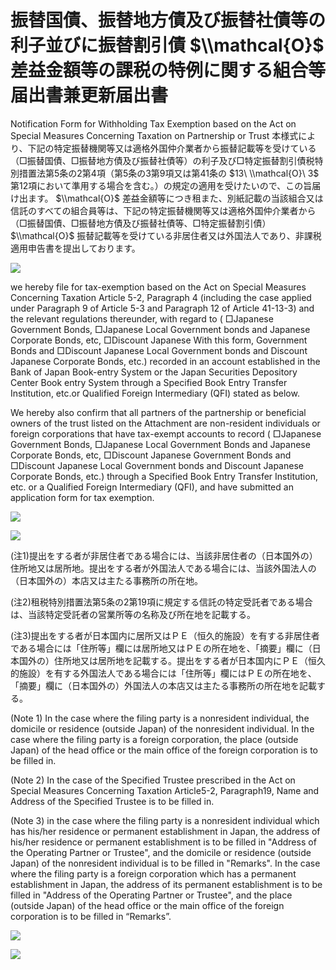 # 振替国債、振替地方債及び振替社債等の利子並びに振替割引債 $\\mathcal{O}$ 差益金額等の課税の特例に関する組合等届出書兼更新届出書

Notification Form for Withholding Tax Exemption based on the Act on Special Measures Concerning Taxation on Partnership or Trust 本様式により、下記の特定振替機関等又は適格外国仲介業者から振替記載等を受けている（□振替国債、□振替地方債及び振替社債等）の利子及び□特定振替割引債税特別措置法第5条の2第4項（第5条の3第9項又は第41条の $13\ \\mathcal{O}\ 3$ 第12項において準用する場合を含む。）の規定の適用を受けたいので、この旨届け出ます。 $\\mathcal{O}$ 差益金額等につき租また、別紙記載の当該組合又は信託のすべての組合員等は、下記の特定振替機関等又は適格外国仲介業者から（□振替国債、□振替地方債及び振替社債等、□特定振替割引債） $\\mathcal{O}$ 振替記載等を受けている非居住者又は外国法人であり、非課税適用申告書を提出しております。

![](https://www.nta.go.jp/tmp/9d5b8e8a-1548-43e4-a7e5-fd6a611a1eef/images/a8442cb62e7cf4c37a6d66e2a4e7bfbe21c8f73f4766def8fcafd2d7a78d4fb4.jpg)

we hereby file for tax-exemption based on the Act on Special Measures Concerning Taxation Article 5-2, Paragraph 4 (including the case applied under Paragraph 9 of Article 5-3 and Paragraph 12 of Article 41-13-3) and the relevant regulations thereunder, with regard to ( □Japanese Government Bonds, □Japanese Local Government bonds and Japanese Corporate Bonds, etc, □Discount Japanese With this form, Government Bonds and □Discount Japanese Local Government bonds and Discount Japanese Corporate Bonds, etc.) recorded in an account established in the Bank of Japan Book-entry System or the Japan Securities Depository Center Book entry System through a Specified Book Entry Transfer Institution, etc.or Qualified Foreign Intermediary (QFI) stated as below.

We hereby also confirm that all partners of the partnership or beneficial owners of the trust listed on the Attachment are non-resident individuals or foreign corporations that have tax-exempt accounts to record ( □Japanese Government Bonds, □Japanese Local Government Bonds and Japanese Corporate Bonds, etc, □Discount Japanese Government Bonds and □Discount Japanese Local Government bonds and Discount Japanese Corporate Bonds, etc.) through a Specified Book Entry Transfer Institution, etc. or a Qualified Foreign Intermediary (QFI), and have submitted an application form for tax exemption.

![](https://www.nta.go.jp/tmp/9d5b8e8a-1548-43e4-a7e5-fd6a611a1eef/images/f8703ff0ec5868b819ea63468d4cee72b0eebb697950c474f9d459833cbd55ab.jpg)

![](https://www.nta.go.jp/tmp/9d5b8e8a-1548-43e4-a7e5-fd6a611a1eef/images/3def07a0d7fe39bc2546ca2425f5f4acee5a6c6cffbe5fda1a8de2f0e0d4f8d2.jpg)

(注1)提出をする者が非居住者である場合には、当該非居住者の（日本国外の）住所地又は居所地。提出をする者が外国法人である場合には、当該外国法人の（日本国外の）本店又は主たる事務所の所在地。

(注2)租税特別措置法第5条の2第19項に規定する信託の特定受託者である場合は、当該特定受託者の営業所等の名称及び所在地を記載する。

(注3)提出をする者が日本国内に居所又はＰＥ（恒久的施設）を有する非居住者である場合には「住所等」欄には居所地又はＰＥの所在地を、「摘要」欄に（日本国外の）住所地又は居所地を記載する。提出をする者が日本国内にＰＥ（恒久的施設）を有する外国法人である場合には「住所等」欄にはＰＥの所在地を、「摘要」欄に（日本国外の）外国法人の本店又は主たる事務所の所在地を記載する。

(Note 1) In the case where the filing party is a nonresident individual, the domicile or residence (outside Japan) of the nonresident individual. In the case where the filing party is a foreign corporation, the place (outside Japan) of the head office or the main office of the foreign corporation is to be filled in.

(Note 2) In the case of the Specified Trustee prescribed in the Act on Special Measures Concerning Taxation Article5-2, Paragraph19, Name and Address of the Specified Trustee is to be filled in.

(Note 3) in the case where the filing party is a nonresident individual which has his/her residence or permanent establishment in Japan, the address of his/her residence or permanent establishment is to be filled in "Address of the Operating Partner or Trustee", and the domicile or residence (outside Japan) of the nonresident individual is to be filled in "Remarks". In the case where the filing party is a foreign corporation which has a permanent establishment in Japan, the address of its permanent establishment is to be filled in "Address of the Operating Partner or Trustee", and the place (outside Japan) of the head office or the main office of the foreign corporation is to be filled in “Remarks”.

![](https://www.nta.go.jp/tmp/9d5b8e8a-1548-43e4-a7e5-fd6a611a1eef/images/7c718f722e3f0c44b0928f89282fd10d1a2a57cb8fbc047670d6641952dcb90f.jpg)

![](https://www.nta.go.jp/tmp/9d5b8e8a-1548-43e4-a7e5-fd6a611a1eef/images/cadb714dd96588dda91152213c893a58064ddb039692610555e70447fede84ee.jpg)